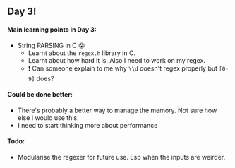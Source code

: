 ## Day 3!

#### Main learning points in Day 3:
- String PARSING in C :open_mouth:
  - Learnt about the `regex.h` library in C.
  - Learnt about how hard it is. Also I need to work on my regex.
  - :exclamation: Can someone explain to me why `\\d` doesn't regex properly
  but `[0-9]` does?

#### Could be done better:
- There's probably a better way to manage the memory. Not sure how else I would use this.
- I need to start thinking more about performance

#### Todo:
- Modularise the regexer for future use. Esp when the inputs are weirder.
